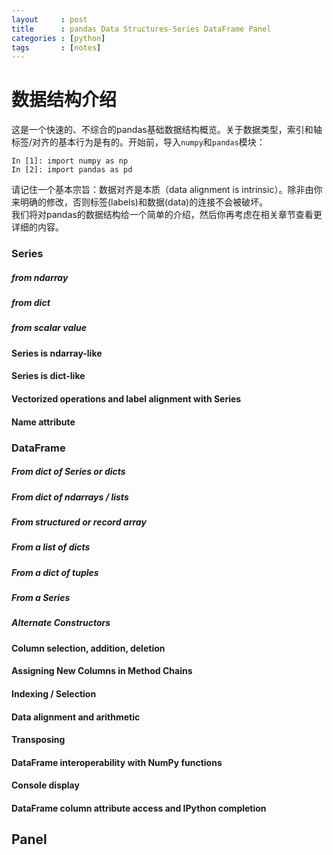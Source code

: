 ```yaml
---
layout     : post
title      : pandas Data Structures-Series DataFrame Panel
categories : [python]
tags       : [notes]
---
```


# 数据结构介绍
这是一个快速的、不综合的pandas基础数据结构概览。关于数据类型，索引和轴标签/对齐的基本行为是有的。开始前，导入`numpy`和`pandas`模块：<br>

```
In [1]: import numpy as np
In [2]: import pandas as pd
```

请记住一个基本宗旨：数据对齐是本质（data alignment is intrinsic）。除非由你来明确的修改，否则标签(labels)和数据(data)的连接不会被破坏。<br>
我们将对pandas的数据结构给一个简单的介绍，然后你再考虑在相关章节查看更详细的内容。<br>

### Series

##### from ndarray

##### from dict

##### from scalar value

#### Series is ndarray-like 

#### Series is dict-like

#### Vectorized operations and label alignment with Series

#### Name attribute

### DataFrame

##### From dict of Series or dicts

##### From dict of ndarrays / lists

##### From structured or record array

##### From a list of dicts

##### From a dict of tuples

##### From a Series

##### Alternate Constructors

#### Column selection, addition, deletion

#### Assigning New Columns in Method Chains

#### Indexing / Selection

#### Data alignment and arithmetic

#### Transposing

#### DataFrame interoperability with NumPy functions

#### Console display

#### DataFrame column attribute access and IPython completion

## Panel 
